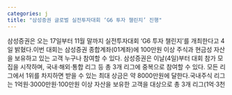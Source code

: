 ```yaml
---
categories: j
title: "삼성증권 글로벌 실전투자대회 ‘G6 투자 챌린지’ 진행"
---
```

삼성증권은 오는 17일부터 11월 말까지 실전투자대회 ‘G6 투자 챌린지’를 개최한다고 4일 밝혔다.이번 대회는 삼성증권 종합계좌(01계좌)에 100만원 이상 주식과 현금성 자산을 보유하고 있는 고객 누구나 참여할 수 있다. 삼성증권은 이날(4일)부터 대회 참가 모집을 시작하며, 국내·해외·통합 리그 등 총 3개 리그에 중복으로 참여할 수 있다. 모든 리그에서 1위를 차지하면 받을 수 있는 최대 상금은 약 8000만원에 달한다.국내주식 리그는 1억원·3000만원·100만원 이상 자산을 보유한 고객을 대상으로 총 3개 리그(1억·3천